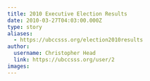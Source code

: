 ```yaml
---
title: 2010 Executive Election Results 
date: 2010-03-27T04:03:00.000Z
type: story
aliases:
  - https://ubccsss.org/election2010results
author:
  username: Christopher Head
  link: https://ubccsss.org/user/2
images:
---
```


